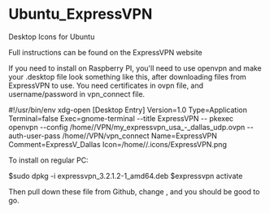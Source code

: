 # Ubuntu_ExpressVPN
Desktop Icons for Ubuntu

Full instructions can be found on the ExpressVPN website

If you need to install on Raspberry PI, you'll need to use openvpn and make
your .desktop file look something like this, after downloading files from
ExpressVPN to use.  You need certificates in ovpn file, and username/password 
in vpn_connect file.

#!/usr/bin/env xdg-open
[Desktop Entry]
Version=1.0
Type=Application
Terminal=false
Exec=gnome-terminal --title ExpressVPN -- pkexec openvpn --config /home/<USERNAME>/VPN/my_expressvpn_usa_-_dallas_udp.ovpn  --auth-user-pass /home/<USERNAME>/VPN/vpn_connect
Name=ExpressVPN
Comment=ExpressV_Dallas
Icon=/home/<USERNAME>/.icons/ExpressVPN.png


To install on regular PC:

$sudo dpkg -i expressvpn_3.2.1.2-1_amd64.deb
$expressvpn activate

Then pull down these file from Github, change <USERNAME>, and you should be good to go.
